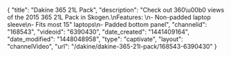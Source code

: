 {
    "title": "Dakine 365 21L Pack",
    "description": "Check out 360\u00b0 views of the 2015 365 21L Pack in Skogen.\nFeatures: \n- Non-padded laptop sleeve\n- Fits most 15\" laptops\n- Padded bottom panel",
    "channelid": "168543",
    "videoid": "6390430",
    "date_created": "1441409164",
    "date_modified": "1448048958",
    "type": "captivate",
    "layout": "channelVideo",
    "url": "\/dakine\/dakine-365-21l-pack\/168543-6390430"
}